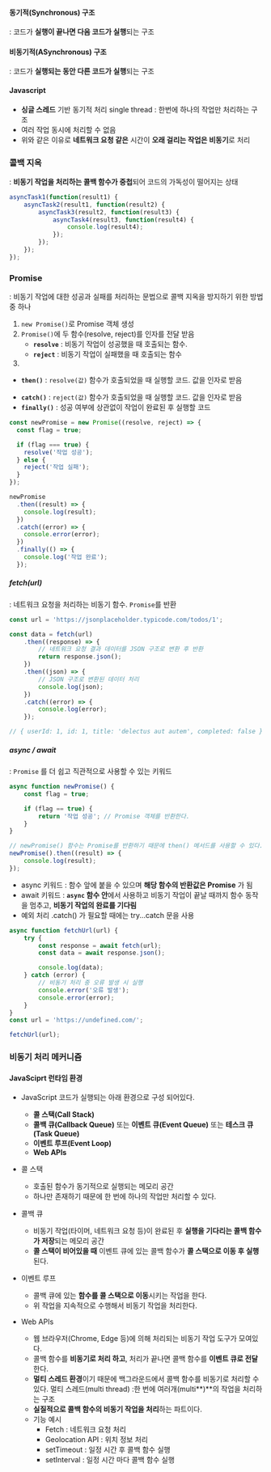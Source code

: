 #### 동기적(Synchronous) 구조
: 코드가 **실행이 끝나면 다음 코드가 실행**되는 구조

#### 비동기적(ASynchronous) 구조
: 코드가 **실행되는 동안 다른 코드가 실행**되는 구조


#### Javascript
+ **싱글 스레드** 기반 동기적 처리
	single thread : 한번에 하나의 작업만 처리하는 구조
+ 여러 작업 동시에 처리할 수 없음
+ 위와 같은 이유로 **네트워크 요청 같은** 시간이 
	**오래 걸리는 작업은 비동기**로 처리

### 콜백 지옥
: **비동기 작업을 처리하는 콜백 함수가 중첩**되어 
코드의 가독성이 떨어지는 상태
```Javascript
asyncTask1(function(result1) {
    asyncTask2(result1, function(result2) {
        asyncTask3(result2, function(result3) {
            asyncTask4(result3, function(result4) {
                console.log(result4);
            });
        });
    });
});
```
### Promise
: 비동기 작업에 대한 성공과 실패를 처리하는 문법으로
콜백 지옥을 방지하기 위한 방법 중 하나

1. `new Promise()`로 Promise 객체 생성
2.  `Promise()`에 두 함수(resolve, reject)를 인자를 전달 받음
	+ **`resolve`** : 비동기 작업이 성공했을 때 호출되는 함수.
	+ **`reject`** : 비동기 작업이 실패했을 때 호출되는 함수
3. 
+ **`then()`** : `resolve(값)` 함수가 호출되었을 때 실행할 코드. 값을 인자로 받음
- **`catch()`** : `reject(값)` 함수가 호출되었을 때 실행할 코드. 값을 인자로 받음
- **`finally()`** : 성공 여부에 상관없이 작업이 완료된 후 실행할 코드

```Javascript
const newPromise = new Promise((resolve, reject) => {
  const flag = true;

  if (flag === true) {
    resolve('작업 성공');
  } else {
    reject('작업 실패');
  }
});

newPromise
  .then((result) => {
    console.log(result);
  })
  .catch((error) => {
    console.error(error);
  })
  .finally(() => {
    console.log('작업 완료');
  });

```

##### fetch(url)
: 네트워크 요청을 처리하는 비동기 함수. `Promise`를 반환
```Javascript
const url = 'https://jsonplaceholder.typicode.com/todos/1';

const data = fetch(url)
    .then((response) => {
        // 네트워크 요청 결과 데이터를 JSON 구조로 변환 후 반환
        return response.json();
    })
    .then((json) => {
        // JSON 구조로 변환된 데이터 처리
        console.log(json);
    })
    .catch((error) => {
        console.log(error);
    });

// { userId: 1, id: 1, title: 'delectus aut autem', completed: false }
```

##### async / await
: `Promise` 를 더 쉽고 직관적으로 사용할 수 있는 키워드
```Javascript
async function newPromise() {
    const flag = true;

    if (flag == true) {
        return '작업 성공'; // Promise 객체를 반환한다.
    }
}

// newPromise() 함수는 Promise를 반환하기 때문에 then() 메서드를 사용할 수 있다.
newPromise().then((result) => {
    console.log(result);
});
```
 - async 키워드
	 : 함수 앞에 붙을 수 있으며 **해당 함수의 반환값은 Promise** 가 됨
- await 키워드
	: **`async` 함수 안**에서 사용하고 비동기 작업이 끝날 때까지
	 함수 동작을 멈추고, **비동기 작업의 완료를 기다림**
 -  예외 처리 .catch() 가 필요할 때에는 try...catch 문을 사용
 
```Javascript
async function fetchUrl(url) {
    try {
        const response = await fetch(url);
        const data = await response.json();

        console.log(data);
    } catch (error) {
        // 비동기 처리 중 오류 발생 시 실행
        console.error('오류 발생');
        console.error(error);
    }
}
const url = 'https://undefined.com/';

fetchUrl(url);
```

### 비동기 처리 메커니즘

#### JavaSciprt 런타임 환경

- JavaScript 코드가 실행되는 아래 환경으로 구성 되어있다.
    - **콜 스택(Call Stack)**
    - **콜백 큐(Callback Queue)** 또는 **이벤트 큐(Event Queue)** 또는 **테스크 큐(Task Queue)**
    - **이벤트 루프(Event Loop)**
    - **Web APIs**
    
- 콜 스택
    - 호출된 함수가 동기적으로 실행되는 메모리 공간
    - 하나만 존재하기 때문에 한 번에 하나의 작업만 처리할 수 있다.

- 콜백 큐
    - 비동기 작업(타이머, 네트워크 요청 등)이 완료된 후 **실행을 기다리는 콜백 함수가 저장**되는 메모리 공간
    - **콜 스택이 비어있을 때** 이벤트 큐에 있는 콜백 함수가 **콜 스택으로 이동 후 실행**된다.

- 이벤트 루프
    - 콜백 큐에 있는 **함수를 콜 스택으로 이동**시키는 작업을 한다.
    - 위 작업을 지속적으로 수행해서 비동기 작업을 처리한다.

- Web APIs
    - 웹 브라우저(Chrome, Edge 등)에 의해 처리되는 비동기 작업 도구가 모여있다.
    - 콜백 함수를 **비동기로 처리 하고**, 처리가 끝나면 콜백 함수를 **이벤트 큐로 전달**한다.
    - **멀티 스레드 환경**이기 때문에 백그라운드에서 콜백 함수를 비동기로 처리할 수 있다. 
	    멀티 스레드(multi thread)
	     :한 번에 여러개(multi**)**의 작업을 처리하는 구조
    - **실질적으로 콜백 함수의 비동기 작업을 처리**하는 파트이다.
    - 기능 예시
        - Fetch : 네트워크 요청 처리
        - Geolocation API : 위치 정보 처리
        - setTimeout : 일정 시간 후 콜백 함수 실행
        - setInterval : 일정 시간 마다 콜백 함수 실행
    

   